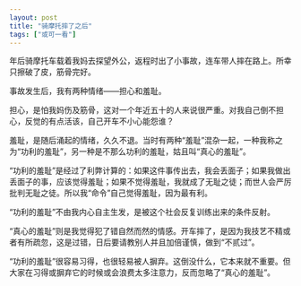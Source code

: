 ```yaml
---
layout: post
title: "骑摩托摔了之后"
tags: ["或可一看"]
---
```


年后骑摩托车载着我妈去探望外公，返程时出了小事故，连车带人摔在路上。所幸只擦破了皮，筋骨完好。

事故发生后，我有两种情绪——担心和羞耻。

担心，是怕我妈伤及筋骨，这对一个年近五十的人来说很严重。对我自己倒不担心，反觉的有点活该，自己开车不小心能怨谁？

羞耻，是随后涌起的情绪，久久不退。当时有两种“羞耻”混杂一起，一种我称之为“功利的羞耻”，另一种是不那么功利的羞耻，姑且叫“真心的羞耻”。

“功利的羞耻”是经过了利弊计算的：如果这件事传出去，我会丢面子；如果我做出丢面子的事，应该觉得羞耻；如果不觉得羞耻，我就成了无耻之徒；而世人会严厉批判无耻之徒。所以我“命令”自己觉得羞耻，因为最有利。

“功利的羞耻”不由我内心自主生发，是被这个社会反复训练出来的条件反射。

“真心的羞耻”则是我觉得犯了错自然而然的情感。开车摔了，是因为我技艺不精或者有所疏忽，这是过错，日后要请教别人并且加倍谨慎，做到“不贰过”。

“功利的羞耻”很容易习得，也很轻易被人摒弃。这倒没什么，它本来就不重要。但大家在习得或摒弃它的时候或会浪费太多注意力，反而忽略了“真心的羞耻”。